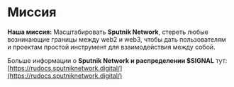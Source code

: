 # Миссия

**Наша миссия:** Масштабировать **Sputnik Network**, стереть любые возникающие границы между web2 и web3, чтобы дать пользователям и проектам простой инструмент для взаимодействия между собой.

Больше информации о **Sputnik Network и распределении $SIGNAL** тут: [https://rudocs.sputniknetwork.digital/](https://rudocs.sputniknetwork.digital/)

